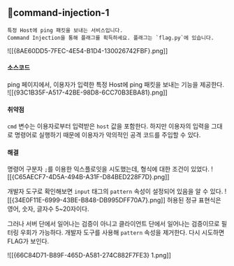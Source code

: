 ## 📍command-injection-1

```
특정 Host에 ping 패킷을 보내는 서비스입니다.  
Command Injection을 통해 플래그를 획득하세요. 플래그는 `flag.py`에 있습니다.
```

![[{8AE60DD5-7FEC-4E54-B1D4-130026742FBF}.png]]


#### 소스코드

ping 페이지에서, 이용자가 입력한 특정 Host에 ping 패킷을 보내는 기능을 제공한다.
![[{93C1B35F-A517-42BE-98D8-6CC70B3EBA81}.png]]


#### 취약점

`cmd` 변수는 이용자로부터 입력받은 `host` 값을 포함한다.
하지만 이용자의 입력을 그대로 명령어로 실행하기 때문에 이용자가 악의적인 공격 코드를 주입할 수 있다.


#### 해결

명령어 구분자 `;`를 이용한 익스플로잇을 시도했는데, 형식에 대한 조건이 있었다.
![[{C65AECF7-4D5A-494B-A31F-D84BED228F7D}.png]]

개발자 도구로 확인해보면 `input` 태그의 `pattern` 속성이 설정되어 있음을 알 수 있다.
![[{34E0F11E-6999-43BE-B848-DB995DFF70A7}.png]]
허용된 정규 표현식은 영어, 숫자, 글자수 5~20자이다.

그러나 서버 단에서 일어나는 검증이 아니고 클라이언트 단에서 일어나는 검증이므로 필터링 우회가 가능하다.
개발자 도구를 사용해 `pattern` 속성을 제거한다.
다시 시도하면 FLAG가 보인다.

![[{66C84D71-B89F-465D-A581-274C882F7FE3} 1.png]]